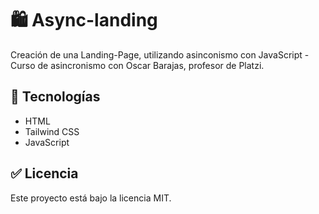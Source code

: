 # 🛍️ Async-landing

Creación de una Landing-Page, utilizando asinconismo con JavaScript - Curso de asincronismo con Oscar Barajas, profesor de Platzi.

## 🚀 Tecnologías

- HTML
- Tailwind CSS
- JavaScript

## ✅ Licencia

Este proyecto está bajo la licencia MIT.

